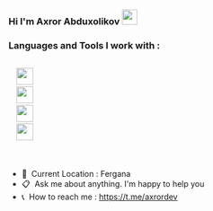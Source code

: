 ### Hi I'm Axror Abduxolikov <img src = "https://media2.giphy.com/media/lvjW50Ld1D4qHD0wra/giphy.gif?cid=ecf05e47jw9zl3xjf0lv9fzzd4oek8ml7ltux5dhpc1k3ad1&rid=giphy.gif&ct=s" height="27px"> 

### Languages and Tools I work with :
<code>
  <img src="https://cdn.pixabay.com/photo/2017/08/05/11/16/logo-2582748_1280.png" height="30px"> 
  <img src="https://cdn.pixabay.com/photo/2017/08/05/11/16/logo-2582747_960_720.png" height="30px" > 
  <img src="https://icon-library.com/images/bootstrap-icon-png/bootstrap-icon-png-11.jpg" height="30px" > 
  <img src="https://icons-for-free.com/download-icon-install+javascript+js+node+npm+tools+icon-1320165731324625592_512.png" height="30px" > 
</code>
<br> <br> 

- 📍&nbsp;  Current Location : Fergana
- 📋&nbsp;  Ask me about anything. I'm happy to help you
- 📞&nbsp;  How to reach me : https://t.me/axrordev


